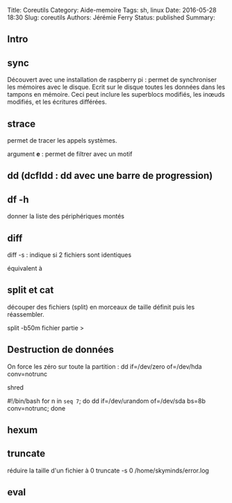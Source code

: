 Title: Coreutils
Category: Aide-memoire
Tags: sh, linux
Date: 2016-05-28 18:30
Slug: coreutils
Authors: Jérémie Ferry
Status: published
Summary:

## Intro

## sync

Découvert avec une installation de raspberry pi : permet de synchroniser les mémoires avec le disque.
Ecrit sur le disque toutes les données dans les tampons en mémoire. Ceci peut inclure les superblocs modifiés, les inœuds modifiés, et les écritures différées.

## strace

permet de tracer les appels systèmes.

argument **e** : permet de filtrer avec un motif

## dd (dcfldd : dd avec une barre de progression)

## df -h

donner la liste des périphériques montés

## diff

diff -s <file1> <file2> : indique si 2 fichiers sont identiques

équivalent à 

## split et cat

découper des fichiers (split) en morceaux de taille définit puis les réassembler.

split -b50m fichier partie > 

## Destruction de données

On force les zéro sur toute la partition :
dd if=/dev/zero of=/dev/hda conv=notrunc

shred

#!/bin/bash
for n in `seq 7`; do dd if=/dev/urandom of=/dev/sda bs=8b conv=notrunc; done

## hexum

## truncate

réduire la taille d'un fichier à 0
truncate -s 0 /home/skyminds/error.log

## eval

